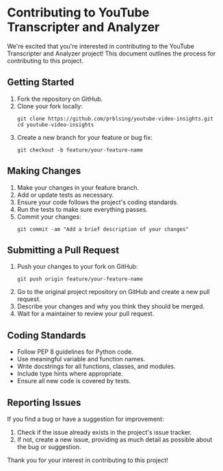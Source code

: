 # Contributing to YouTube Transcripter and Analyzer

We're excited that you're interested in contributing to the YouTube Transcripter and Analyzer project! This document outlines the process for contributing to this project.

## Getting Started

1. Fork the repository on GitHub.
2. Clone your fork locally:
   ```
   git clone https://github.com/prblsing/youtube-video-insights.git
   cd youtube-video-insights
   ```
3. Create a new branch for your feature or bug fix:
   ```
   git checkout -b feature/your-feature-name
   ```

## Making Changes

1. Make your changes in your feature branch.
2. Add or update tests as necessary.
3. Ensure your code follows the project's coding standards.
4. Run the tests to make sure everything passes.
5. Commit your changes:
   ```
   git commit -am "Add a brief description of your changes"
   ```

## Submitting a Pull Request

1. Push your changes to your fork on GitHub:
   ```
   git push origin feature/your-feature-name
   ```
2. Go to the original project repository on GitHub and create a new pull request.
3. Describe your changes and why you think they should be merged.
4. Wait for a maintainer to review your pull request.

## Coding Standards

- Follow PEP 8 guidelines for Python code.
- Use meaningful variable and function names.
- Write docstrings for all functions, classes, and modules.
- Include type hints where appropriate.
- Ensure all new code is covered by tests.

## Reporting Issues

If you find a bug or have a suggestion for improvement:

1. Check if the issue already exists in the project's issue tracker.
2. If not, create a new issue, providing as much detail as possible about the bug or suggestion.

Thank you for your interest in contributing to this project!
